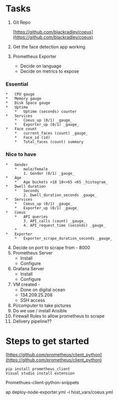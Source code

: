 # Tasks

1. Git Repo

    [https://github.com/blackradley/coeus](https://github.com/blackradley/coeus)

2. Get the face detection app working
3. Prometheus Exporter
    *   Decide on language
    *   Decide on metrics to expose

### Essential

    *   CPU gauge
    *   Memory gauge
    *   Disk Space gauge
    *   Uptime
        *   Uptime (seconds) counter
    *   Services
        *   Coeus_up (0/1) _gauge_
        *   Exporter_up (0/1) _gauge_
    *   Face count
        *   current_faces (count) _gauge_
        *   Face_id (id)
        *   Total_faces (count) summary

### Nice to have

    *   Gender
        *   male/female
            1. Gender (0/1) _gauge_
    *   Age
        *   Age buckets >18 18<>65 <65 _histogram_
    *   Dwell duration
        *   Seconds
            2. Dwell_duration_seconds _gauge_
    *   Services
        *   Coeus_up (0/1) _gauge_
        *   Exporter_up (0/1) _gauge_
    *   Coeus
        *   API queries 
            3. API_calls (count) _gauge_
            4. API_request_time (seconds) _gauge_
        *   
    *   Exporter
        *   Exporter_scrape_duration_seconds _gauge_
        
4. Decide on port to scrape from - 8000
5. Prometheus Server
    *   Install 
    *   Configure
6. Grafana Server
    *   Install 
    *   Configure
7. VM created - 
    *   Done on digital ocean 
    *   134.209.25.208
    *   SSH access
8. Pi/computer to take pictures
9. Do we use / install Ansible
10. Firewall Rules to allow prometheus to scrape
11. Delivery pipeline??




# Steps to get started

[https://github.com/prometheus/client_python](https://github.com/prometheus/client_python)


```
pip install prometheus_client
Visual studio install extension
```


Promethues-client-python-snippets

 ap deploy-node-exporter.yml -i host_vars/coeus.yml

